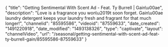 {
    "title": "Getting Sentimental With Scent Ad - Feat. Ty Burrell | Gain\u00ae",
    "description": "Love is a fragrance you won\u2019t soon forget. Gain\u00ae laundry detergent keeps your laundry fresh and fragrant for that much longer!",
    "channelid": "85595586",
    "videoid": "87559633",
    "date_created": "1491220918",
    "date_modified": "1493138326",
    "type": "captivate",
    "layout": "channelVideo",
    "url": "\/seasonal\/getting-sentimental-with-scent-ad-feat-ty-burrell-gain\/85595586-87559633"
}